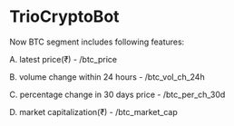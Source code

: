 # TrioCryptoBot
Now BTC segment includes following features:

A. latest price(₹) - /btc_price

B. volume change within 24 hours - /btc_vol_ch_24h

C. percentage change in 30 days price - /btc_per_ch_30d

D. market capitalization(₹) - /btc_market_cap